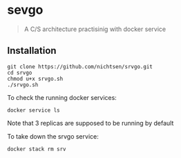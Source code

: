 # sevgo
> A C/S architecture practisinig with docker service
## Installation
```
git clone https://github.com/nichtsen/srvgo.git
cd srvgo
chmod u+x srvgo.sh
./srvgo.sh
```
To check the running docker services:
```
docker service ls
```
Note that 3 replicas are supposed to be running by default

To take down the srvgo service:
```
docker stack rm srv
```

